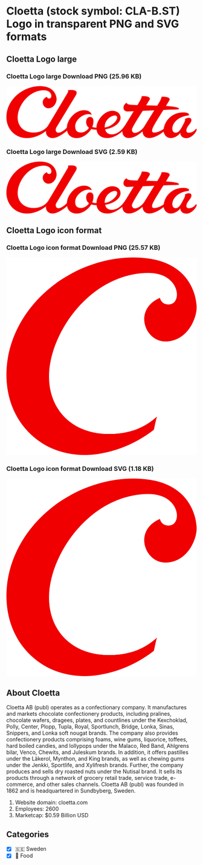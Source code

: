 # Cloetta (stock symbol: CLA-B.ST) Logo in transparent PNG and SVG formats

## Cloetta Logo large

### Cloetta Logo large Download PNG (25.96 KB)

![Cloetta Logo large Download PNG (25.96 KB)](/img/orig/CLA-B.ST_BIG-ce010aa4.png)

### Cloetta Logo large Download SVG (2.59 KB)

![Cloetta Logo large Download SVG (2.59 KB)](/img/orig/CLA-B.ST_BIG-20c1ee26.svg)

## Cloetta Logo icon format

### Cloetta Logo icon format Download PNG (25.57 KB)

![Cloetta Logo icon format Download PNG (25.57 KB)](/img/orig/CLA-B.ST-a9408788.png)

### Cloetta Logo icon format Download SVG (1.18 KB)

![Cloetta Logo icon format Download SVG (1.18 KB)](/img/orig/CLA-B.ST-120bf7c6.svg)

## About Cloetta

Cloetta AB (publ) operates as a confectionary company. It manufactures and markets chocolate confectionery products, including pralines, chocolate wafers, dragees, plates, and countlines under the Kexchoklad, Polly, Center, Plopp, Tupla, Royal, Sportlunch, Bridge, Lonka, Sinas, Snippers, and Lonka soft nougat brands. The company also provides confectionery products comprising foams, wine gums, liquorice, toffees, hard boiled candies, and lollypops under the Malaco, Red Band, Ahlgrens bilar, Venco, Chewits, and Juleskum brands. In addition, it offers pastilles under the Läkerol, Mynthon, and King brands, as well as chewing gums under the Jenkki, Sportlife, and Xylifresh brands. Further, the company produces and sells dry roasted nuts under the Nutisal brand. It sells its products through a network of grocery retail trade, service trade, e-commerce, and other sales channels. Cloetta AB (publ) was founded in 1862 and is headquartered in Sundbyberg, Sweden.

1. Website domain: cloetta.com
2. Employees: 2600
3. Marketcap: $0.59 Billion USD


## Categories
- [x] 🇸🇪 Sweden
- [x] 🍴 Food
